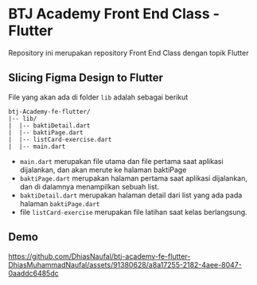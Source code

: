 # BTJ Academy Front End Class - Flutter

Repository ini merupakan repository Front End Class dengan topik Flutter

## Slicing Figma Design to Flutter

File yang akan ada di folder `lib` adalah sebagai berikut

```
btj-Academy-fe-flutter/
|-- lib/
|  |-- baktiDetail.dart
|  |-- baktiPage.dart
|  |-- listCard-exercise.dart
|  |-- main.dart
```

- `main.dart` merupakan file utama dan file pertama saat aplikasi dijalankan, dan akan merute ke halaman baktiPage
- `baktiPage.dart` merupakan halaman pertama saat aplikasi dijalankan, dan di dalamnya menampilkan sebuah list.
- `baktiDetail.dart` merupakan halaman detail dari list yang ada pada halaman `baktiPage.dart`
- file `listCard-exercise` merupakan file latihan saat kelas berlangsung.

## Demo
https://github.com/DhiasNaufal/btj-academy-fe-flutter-DhiasMuhammadNaufal/assets/91380628/a8a17255-2182-4aee-8047-0aaddc6485dc

